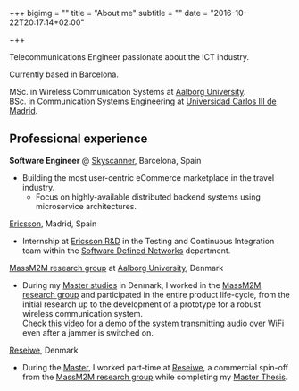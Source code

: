 +++
bigimg = ""
title = "About me"
subtitle = ""
date = "2016-10-22T20:17:14+02:00"

+++

<p class="about-text">
<span class="fa fa-wifi about-icon"></span>
Telecommunications Engineer passionate about the ICT industry.
</p>

<p class="about-text">
<span class="fa fa-globe about-icon"></span>
Currently based in Barcelona.</p>

<p class="about-text">
<span class="fa fa-graduation-cap about-icon"></span>
MSc. in Wireless Communication Systems at <a href="https://aau.dk">Aalborg University</a>. <br>
BSc. in Communication Systems Engineering at <a href="https://uc3m.es">Universidad Carlos III de Madrid</a>.
</p>

Professional experience
--------------------------------

**Software Engineer** @ [Skyscanner](https://www.skyscanner.net), Barcelona, Spain

 * Building the most user-centric eCommerce marketplace in the travel industry.
	- Focus on highly-available distributed backend systems using microservice architectures.

[Ericsson](https://www.ericsson.com/en), Madrid, Spain

 * Internship at [Ericsson R&D](https://www.ericsson.com/en) in the Testing and Continuous Integration team within the [Software Defined Networks](https://www.ericsson.com/en/networks/topics/sdn) department.

[MassM2M research group](http://massm2m.es.aau.dk/) at [Aalborg University](http://www.en.aau.dk/), Denmark

* During my [Master studies](http://www.en.aau.dk/education/master/wireless-communication-systems) in Denmark, I worked in the [MassM2M research group](http://massm2m.es.aau.dk/) and participated in the entire product life-cycle, from the initial research up to the development of a prototype for a robust wireless communication system.<br>
Check [this video](https://vimeo.com/66733915) for a demo of the system transmitting audio over WiFi even after a jammer is switched on.

[Reseiwe](http://reseiwe.com/), Denmark

* During the [Master](http://www.en.aau.dk/education/master/wireless-communication-systems), I worked part-time at [Reseiwe](http://reseiwe.com/), a commercial spin-off from the [MassM2M research group](http://massm2m.es.aau.dk/) while completing my [Master Thesis](http://projekter.aau.dk/projekter/files/198541091/main_report_4_june.pdf).

